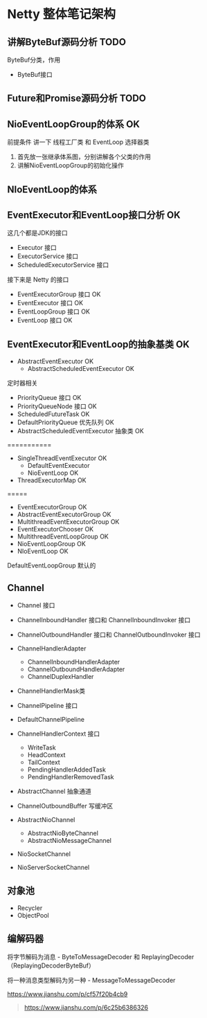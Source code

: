 # Netty 整体笔记架构
## 讲解ByteBuf源码分析 TODO
ByteBuf分类，作用

- ByteBuf接口


## Future和Promise源码分析 TODO

## NioEventLoopGroup的体系 OK
前提条件 讲一下 线程工厂类 和 EventLoop 选择器类

1. 首先放一张继承体系图，分别讲解各个父类的作用
2. 讲解NioEventLoopGroup的初始化操作

## NIoEventLoop的体系



## EventExecutor和EventLoop接口分析 OK

这几个都是JDK的接口
- Executor 接口
- ExecutorService  接口
- ScheduledExecutorService 接口

接下来是 Netty 的接口
- EventExecutorGroup 接口 OK
- EventExecutor 接口 OK
- EventLoopGroup 接口 OK
- EventLoop 接口 OK
   
## EventExecutor和EventLoop的抽象基类  OK
- AbstractEventExecutor OK
    - AbstractScheduledEventExecutor OK
  
定时器相关

- PriorityQueue 接口 OK
- PriorityQueueNode 接口 OK
- ScheduledFutureTask OK
- DefaultPriorityQueue 优先队列 OK
- AbstractScheduledEventExecutor 抽象类 OK

===========

- SingleThreadEventExecutor OK
    - DefaultEventExecutor
    - NioEventLoop OK
- ThreadExecutorMap OK

=====
- EventExecutorGroup OK
- AbstractEventExecutorGroup OK
- MultithreadEventExecutorGroup OK
- EventExecutorChooser OK
- MultithreadEventLoopGroup OK
- NioEventLoopGroup OK
- NIoEventLoop OK

DefaultEventLoopGroup 默认的

## Channel
- Channel 接口
- ChannelInboundHandler 接口和 ChannelInboundInvoker 接口
- ChannelOutboundHandler 接口和 ChannelOutboundInvoker 接口
- ChannelHandlerAdapter
    - ChannelInboundHandlerAdapter
    - ChannelOutboundHandlerAdapter
    - ChannelDuplexHandler
- ChannelHandlerMask类

- ChannelPipeline 接口
- DefaultChannelPipeline
- ChannelHandlerContext 接口
  - WriteTask
  - HeadContext
  - TailContext
  - PendingHandlerAddedTask
  - PendingHandlerRemovedTask
  
- AbstractChannel 抽象通道
- ChannelOutboundBuffer 写缓冲区
- AbstractNioChannel
  - AbstractNioByteChannel
  - AbstractNioMessageChannel

- NioSocketChannel
- NioServerSocketChannel

## 对象池
- Recycler
- ObjectPool

## 编解码器

将字节解码为消息 - ByteToMessageDecoder 和 ReplayingDecoder（ReplayingDecoderByteBuf）

将一种消息类型解码为另一种 - MessageToMessageDecoder



https://www.jianshu.com/p/cf57f20b4cb9
> https://www.jianshu.com/p/6c25b6386326